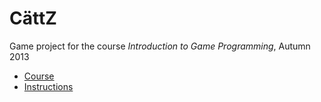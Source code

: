 CättZ
=====

Game project for the course *Introduction to Game Programming*, Autumn 2013

  * [Course](http://www.cs.helsinki.fi/courses/582325/2013/s/k/1)
  * [Instructions](http://www.cs.helsinki.fi/u/vihavain/s13/intro_to_gameprogramming/project/end-term-proj_2013.html)
